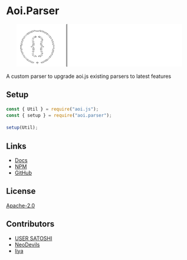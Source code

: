 # Aoi.Parser
<div align="center">
    <img src="./docs/assets/tlogo.gif">
</div>

A custom parser to upgrade aoi.js existing parsers to latest features

## Setup

```js
const { Util } = require("aoi.js");
const { setup } = require("aoi.parser");

setup(Util);
```

## Links

- [Docs](https://usersatoshi.github.io/parsers)
- [NPM](https://npmjs.com/package/aoi.parser)
- [GitHub](https://github.com/usersatoshi/parsers)
  
## License

[Apache-2.0](./LICENSE)

## Contributors

- [USER SATOSHI](https://github.com/usersatoshi)
- [NeoDevils](https://github.com/Neodevils)
- [liya](https://github.com/Slyrith)


